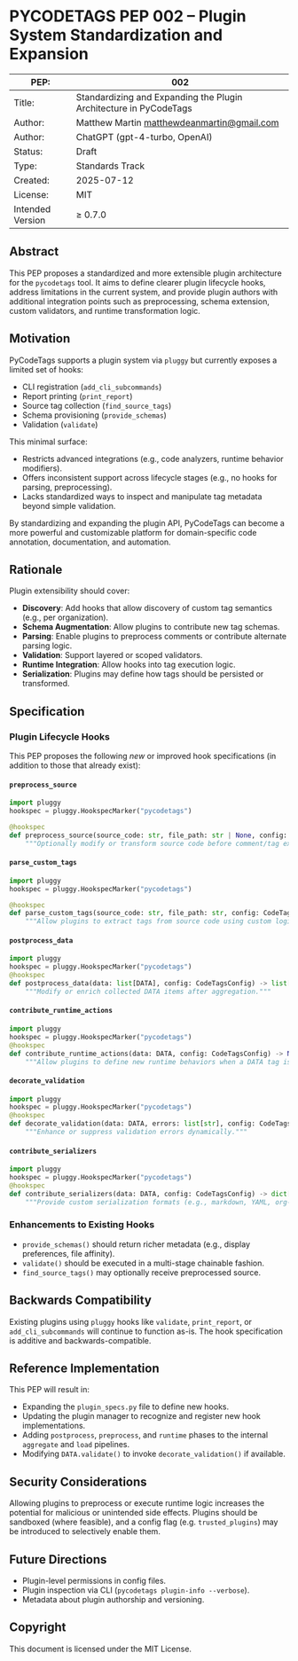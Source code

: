 # PYCODETAGS PEP 002 – Plugin System Standardization and Expansion

| PEP:             | 002                                                                               |
|------------------|-----------------------------------------------------------------------------------|
| Title:           | Standardizing and Expanding the Plugin Architecture in PyCodeTags                 |
| Author:          | Matthew Martin [matthewdeanmartin@gmail.com](mailto\:matthewdeanmartin@gmail.com) |
| Author:          | ChatGPT (gpt-4-turbo, OpenAI)                                                     |
| Status:          | Draft                                                                             |
| Type:            | Standards Track                                                                   |
| Created:         | 2025-07-12                                                                        |
| License:         | MIT                                                                               |
| Intended Version | ≥ 0.7.0                                                                           |

## Abstract

This PEP proposes a standardized and more extensible plugin architecture for the `pycodetags` tool. It aims to define clearer plugin lifecycle hooks, address limitations in the current system, and provide plugin authors with additional integration points such as preprocessing, schema extension, custom validators, and runtime transformation logic.

## Motivation

PyCodeTags supports a plugin system via `pluggy` but currently exposes a limited set of hooks:

* CLI registration (`add_cli_subcommands`)
* Report printing (`print_report`)
* Source tag collection (`find_source_tags`)
* Schema provisioning (`provide_schemas`)
* Validation (`validate`)

This minimal surface:

* Restricts advanced integrations (e.g., code analyzers, runtime behavior modifiers).
* Offers inconsistent support across lifecycle stages (e.g., no hooks for parsing, preprocessing).
* Lacks standardized ways to inspect and manipulate tag metadata beyond simple validation.

By standardizing and expanding the plugin API, PyCodeTags can become a more powerful and customizable platform for domain-specific code annotation, documentation, and automation.

## Rationale

Plugin extensibility should cover:

* **Discovery**: Add hooks that allow discovery of custom tag semantics (e.g., per organization).
* **Schema Augmentation**: Allow plugins to contribute new tag schemas.
* **Parsing**: Enable plugins to preprocess comments or contribute alternate parsing logic.
* **Validation**: Support layered or scoped validators.
* **Runtime Integration**: Allow hooks into tag execution logic.
* **Serialization**: Plugins may define how tags should be persisted or transformed.

## Specification

### Plugin Lifecycle Hooks

This PEP proposes the following *new* or improved hook specifications (in addition to those that already exist):

#### `preprocess_source`

```python
import pluggy
hookspec = pluggy.HookspecMarker("pycodetags")

@hookspec
def preprocess_source(source_code: str, file_path: str | None, config: CodeTagsConfig) -> str:
    """Optionally modify or transform source code before comment/tag extraction."""
```

#### `parse_custom_tags`

```python
import pluggy
hookspec = pluggy.HookspecMarker("pycodetags")

@hookspec
def parse_custom_tags(source_code: str, file_path: str, config: CodeTagsConfig) -> list[DataTag | FolkTag]:
    """Allow plugins to extract tags from source code using custom logic (e.g., regex, LLMs)."""
```

#### `postprocess_data`

```python
import pluggy
hookspec = pluggy.HookspecMarker("pycodetags")
@hookspec
def postprocess_data(data: list[DATA], config: CodeTagsConfig) -> list[DATA]:
    """Modify or enrich collected DATA items after aggregation."""
```

#### `contribute_runtime_actions`

```python
import pluggy
hookspec = pluggy.HookspecMarker("pycodetags")
@hookspec
def contribute_runtime_actions(data: DATA, config: CodeTagsConfig) -> None:
    """Allow plugins to define new runtime behaviors when a DATA tag is invoked at runtime."""
```

#### `decorate_validation`

```python
import pluggy
hookspec = pluggy.HookspecMarker("pycodetags")
@hookspec
def decorate_validation(data: DATA, errors: list[str], config: CodeTagsConfig) -> list[str]:
    """Enhance or suppress validation errors dynamically."""
```

#### `contribute_serializers`

```python
import pluggy
hookspec = pluggy.HookspecMarker("pycodetags")
@hookspec
def contribute_serializers(data: DATA, config: CodeTagsConfig) -> dict[str, str]:
    """Provide custom serialization formats (e.g., markdown, YAML, org-mode)."""
```

### Enhancements to Existing Hooks

* `provide_schemas()` should return richer metadata (e.g., display preferences, file affinity).
* `validate()` should be executed in a multi-stage chainable fashion.
* `find_source_tags()` may optionally receive preprocessed source.

## Backwards Compatibility

Existing plugins using `pluggy` hooks like `validate`, `print_report`, or `add_cli_subcommands` will continue to function as-is. The hook specification is additive and backwards-compatible.

## Reference Implementation

This PEP will result in:

* Expanding the `plugin_specs.py` file to define new hooks.
* Updating the plugin manager to recognize and register new hook implementations.
* Adding `postprocess`, `preprocess`, and `runtime` phases to the internal `aggregate` and `load` pipelines.
* Modifying `DATA.validate()` to invoke `decorate_validation()` if available.

## Security Considerations

Allowing plugins to preprocess or execute runtime logic increases the potential for malicious or unintended side effects. Plugins should be sandboxed (where feasible), and a config flag (e.g. `trusted_plugins`) may be introduced to selectively enable them.

## Future Directions

* Plugin-level permissions in config files.
* Plugin inspection via CLI (`pycodetags plugin-info --verbose`).
* Metadata about plugin authorship and versioning.

## Copyright

This document is licensed under the MIT License.
